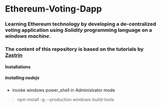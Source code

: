 # Ethereum-Voting-Dapp
### Learning Ethereum technology by developing a de-centralized voting application using *Solidity* programming language on a _windows machine_.
### The content of this repository is based on the tutorials by [Zastrin](http://zastrin.com)

#### Installations
##### Installing nodejs
* invoke windows power_shell in Administrator mode
>npm install -g --production windows-build-tools

 
